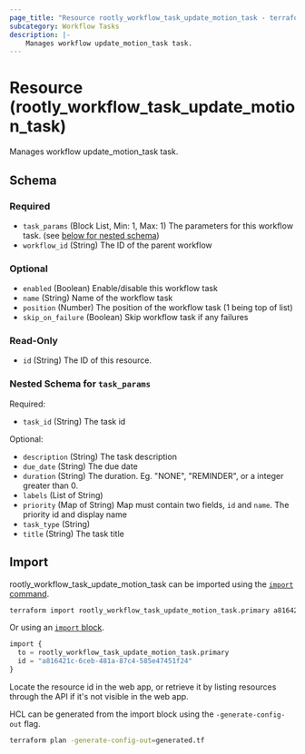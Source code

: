 ```yaml
---
page_title: "Resource rootly_workflow_task_update_motion_task - terraform-provider-rootly"
subcategory: Workflow Tasks
description: |-
    Manages workflow update_motion_task task.
---
```


# Resource (rootly_workflow_task_update_motion_task)

Manages workflow update_motion_task task.



<!-- schema generated by tfplugindocs -->
## Schema

### Required

- `task_params` (Block List, Min: 1, Max: 1) The parameters for this workflow task. (see [below for nested schema](#nestedblock--task_params))
- `workflow_id` (String) The ID of the parent workflow

### Optional

- `enabled` (Boolean) Enable/disable this workflow task
- `name` (String) Name of the workflow task
- `position` (Number) The position of the workflow task (1 being top of list)
- `skip_on_failure` (Boolean) Skip workflow task if any failures

### Read-Only

- `id` (String) The ID of this resource.

<a id="nestedblock--task_params"></a>
### Nested Schema for `task_params`

Required:

- `task_id` (String) The task id

Optional:

- `description` (String) The task description
- `due_date` (String) The due date
- `duration` (String) The duration. Eg.  "NONE", "REMINDER", or a integer greater than 0.
- `labels` (List of String)
- `priority` (Map of String) Map must contain two fields, `id` and `name`. The priority id and display name
- `task_type` (String)
- `title` (String) The task title

## Import

rootly_workflow_task_update_motion_task can be imported using the [`import` command](https://developer.hashicorp.com/terraform/cli/commands/import).

```sh
terraform import rootly_workflow_task_update_motion_task.primary a816421c-6ceb-481a-87c4-585e47451f24
```

Or using an [`import` block](https://developer.hashicorp.com/terraform/language/import).

```terraform
import {
  to = rootly_workflow_task_update_motion_task.primary
  id = "a816421c-6ceb-481a-87c4-585e47451f24"
}
```

Locate the resource id in the web app, or retrieve it by listing resources through the API if it's not visible in the web app.

HCL can be generated from the import block using the `-generate-config-out` flag.

```sh
terraform plan -generate-config-out=generated.tf
```
